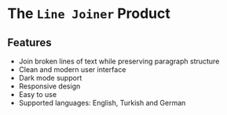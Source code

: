 # The `Line Joiner` Product

## Features
- Join broken lines of text while preserving paragraph structure
- Clean and modern user interface
- Dark mode support
- Responsive design
- Easy to use
- Supported languages: English, Turkish and German